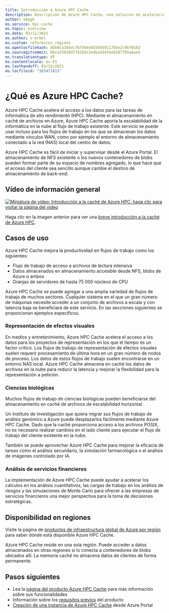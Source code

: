 ```yaml
---
title: Introducción a Azure HPC Cache
description: Descripción de Azure HPC Cache, una solución de aceleración del acceso a los archivos para la informática de alto rendimiento
author: ekpgh
ms.service: hpc-cache
ms.topic: overview
ms.date: 03/11/2021
ms.author: v-erkel
ms.custom: references_regions
ms.openlocfilehash: bbb0ca345dc76f566dd55956911703e2c9bf0183
ms.sourcegitcommit: 66ce33826d77416dc2e4ba5447eeb387705a6ae5
ms.translationtype: HT
ms.contentlocale: es-ES
ms.lasthandoff: 03/15/2021
ms.locfileid: "103471815"
---
```

# <a name="what-is-azure-hpc-cache"></a>¿Qué es Azure HPC Cache?

Azure HPC Cache acelera el acceso a los datos para las tareas de informática de alto rendimiento (HPC). Mediante el almacenamiento en caché de archivos en Azure, Azure HPC Cache aporta la escalabilidad de la informática en la nube al flujo de trabajo existente. Este servicio se puede usar incluso para los flujos de trabajo en los que se almacenan los datos mediante vínculos WAN, como por ejemplo el entorno de almacenamiento conectado a la red (NAS) local del centro de datos.

Azure HPC Cache es fácil de iniciar y supervisar desde el Azure Portal. El almacenamiento de NFS existente o los nuevos contenedores de blobs pueden formar parte de su espacio de nombres agregado, lo que hace que el acceso del cliente sea sencillo aunque cambie el destino de almacenamiento de back-end.

## <a name="overview-video"></a>Vídeo de información general

[![Miniatura de vídeo: Introducción a la caché de Azure HPC: haga clic para visitar la página del vídeo](media/video-1-overview.png)](https://azure.microsoft.com/resources/videos/hpc-cache-overview/)

Haga clic en la imagen anterior para ver una [breve introducción a la caché de Azure HPC](https://azure.microsoft.com/resources/videos/hpc-cache-overview/).

## <a name="use-cases"></a>Casos de uso

Azure HPC Cache mejora la productividad en flujos de trabajo como los siguientes:

* Flujo de trabajo de acceso a archivos de lectura intensiva
* Datos almacenados en almacenamiento accesible desde NFS, blobs de Azure o ambos
* Granjas de servidores de hasta 75 000 núcleos de CPU

Azure HPC Cache se puede agregar a una amplia variedad de flujos de trabajo de muchos sectores. Cualquier sistema en el que un gran número de máquinas necesite acceder a un conjunto de archivos a escala y con latencia baja se beneficiará de este servicio. En las secciones siguientes se proporcionan ejemplos específicos.

### <a name="visual-effects-vfx-rendering"></a>Representación de efectos visuales

En medios y entretenimiento, Azure HPC Cache acelera el acceso a los datos para los proyectos de representación en los que el tiempo es un factor crítico. Los flujos de trabajo de representación de efectos visuales suelen requerir procesamiento de última hora en un gran número de nodos de proceso. Los datos de estos flujos de trabajo suelen encontrarse en un entorno NAS local. Azure HPC Cache almacena en caché los datos de archivos en la nube para reducir la latencia y mejorar la flexibilidad para la representación a petición.

### <a name="life-sciences"></a>Ciencias biológicas

Muchos flujos de trabajo de ciencias biológicas pueden beneficiarse del almacenamiento en caché de archivos de escalabilidad horizontal.

Un instituto de investigación que quiera migrar sus flujos de trabajo de análisis genómico a Azure puede desplazarlos fácilmente mediante Azure HPC Cache. Dado que la caché proporciona acceso a los archivos POSIX, no es necesario realizar cambios en el lado cliente para ejecutar el flujo de trabajo del cliente existente en la nube.

También se puede aprovechar Azure HPC Cache para mejorar la eficacia de tareas como el análisis secundario, la simulación farmacológica o el análisis de imágenes controlado por IA.

### <a name="financial-services-analytics"></a>Análisis de servicios financieros

La implementación de Azure HPC Cache puede ayudar a acelerar los cálculos en los análisis cuantitativos, las cargas de trabajo en los análisis de riesgos y las simulaciones de Monte Carlo para ofrecer a las empresas de servicios financieros una mejor perspectiva para la toma de decisiones estratégicas.

## <a name="region-availability"></a>Disponibilidad en regiones

Visite la página de [productos de infraestructura global de Azure por región](https://azure.microsoft.com/global-infrastructure/services/?products=hpc-cache) para saber dónde está disponible Azure HPC Cache.

Azure HPC Cache reside en una sola región. Puede acceder a datos almacenados en otras regiones si lo conecta a contenedores de blobs ubicados allí. La memoria caché no almacena datos de clientes de forma permanente.

## <a name="next-steps"></a>Pasos siguientes

* Lea la [página del producto Azure HPC Cache](https://azure.microsoft.com/services/hpc-cache) para más información sobre sus funcionalidades
* Información sobre los [requisitos previos](hpc-cache-prerequisites.md) del producto
* [Creación de una instancia de Azure HPC Cache](hpc-cache-create.md) desde Azure Portal
